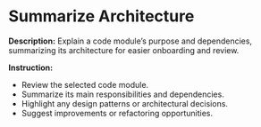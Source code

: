 # Summarize Architecture

**Description:**
Explain a code module’s purpose and dependencies, summarizing its architecture for easier onboarding and review.

**Instruction:**
- Review the selected code module.
- Summarize its main responsibilities and dependencies.
- Highlight any design patterns or architectural decisions.
- Suggest improvements or refactoring opportunities.

